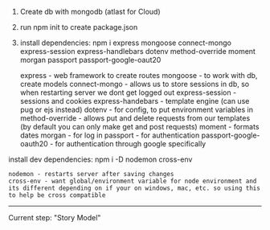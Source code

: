 1. Create db with mongodb (atlast for Cloud)
2. run npm init to create package.json
3. install dependencies:
npm i express mongoose connect-mongo express-session express-handlebars dotenv method-override moment morgan passport passport-google-oaut20
 
    express - web framework to create routes
    mongoose - to work with db, create models
    connect-mongo - allows us to store sessions in db, so when restarting server we dont get logged out
    express-session - sessions and cookies
    express-handebars - template engine (can use pug or ejs instead)
    dotenv - for config, to put environment variables in
    method-override - allows put and delete requests from our templates (by default you can only make get and post requests)
    moment - formats dates
    morgan - for log in
    passport - for authentication
    passport-google-oauth20 - for authentication through google specifically
 
install dev dependencies:
npm i -D nodemon cross-env
 
    nodemon - restarts server after saving changes
    cross-env - want global/environment variable for node environment and its different depending on if your on windows, mac, etc. so using this to help be cross compatible

-------------

Current step: "Story Model"